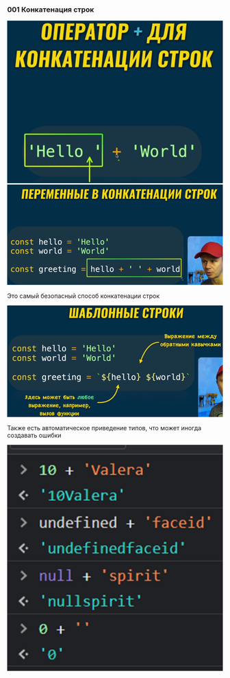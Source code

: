 ### 001 Конкатенация строк

![](../_png/Pasted%20image%2020220908184229.png)
![](../_png/Pasted%20image%2020220908184235.png)

Это самый безопасный способ конкатенации строк

![](../_png/Pasted%20image%2020220908184241.png)

Также есть автоматическое приведение типов, что может иногда создавать ошибки

![](../_png/Pasted%20image%2020220908184252.png)